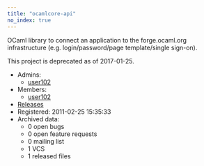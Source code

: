 ```yaml
---
title: "ocamlcore-api"
no_index: true
---
```


OCaml library to connect an application to the forge.ocaml.org infrastructure (e.g. login/password/page template/single
sign-on).

This project is deprecated as of 2017-01-25.

* Admins:
  * [user102](/users/user102)
* Members:
  * [user102](/users/user102)
* [Releases](https://download.ocamlcore.org/ocamlcore-api)
* Registered: 2011-02-25 15:35:33
* Archived data:
  * 0 open bugs
  * 0 open feature requests
  * 0 mailing list
  * 1 VCS
  * 1 released files
